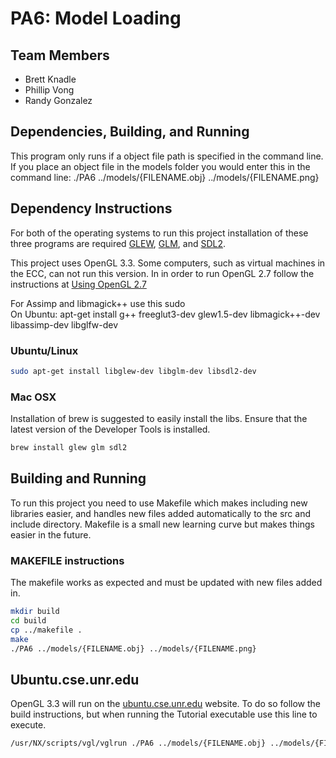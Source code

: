 # PA6: Model Loading

## Team Members
- Brett Knadle  
- Phillip Vong  
- Randy Gonzalez  

## Dependencies, Building, and Running
This program only runs if a object file path is specified in the command line. If you place an object file in the models folder you would enter this in the command line: ./PA6 ../models/{FILENAME.obj} ../models/{FILENAME.png}  

## Dependency Instructions
For both of the operating systems to run this project installation of these three programs are required [GLEW](http://glew.sourceforge.net/), [GLM](http://glm.g-truc.net/0.9.7/index.html), and [SDL2](https://wiki.libsdl.org/Tutorials).

This project uses OpenGL 3.3. Some computers, such as virtual machines in the ECC, can not run this version. In in order to run OpenGL 2.7 follow the instructions at [Using OpenGL 2.7](https://github.com/HPC-Vis/computer-graphics/wiki/Using-OpenGL-2.7)

For Assimp and libmagick++ use this sudo  
On Ubuntu: apt-get install g++ freeglut3-dev glew1.5-dev libmagick++-dev libassimp-dev libglfw-dev

### Ubuntu/Linux
```bash
sudo apt-get install libglew-dev libglm-dev libsdl2-dev
```

### Mac OSX
Installation of brew is suggested to easily install the libs. Ensure that the latest version of the Developer Tools is installed.
```bash
brew install glew glm sdl2
```

## Building and Running
To run this project you need to use Makefile which makes including new libraries easier, and handles new files added automatically to the src and include directory. Makefile is a small new learning curve but makes things easier in the future.

### MAKEFILE instructions
The makefile works as expected and must be updated with new files added in.
```bash
mkdir build
cd build
cp ../makefile .
make
./PA6 ../models/{FILENAME.obj} ../models/{FILENAME.png}
```

## Ubuntu.cse.unr.edu
OpenGL 3.3 will run on the [ubuntu.cse.unr.edu](https://ubuntu.cse.unr.edu/) website. To do so follow the build instructions, but when running the Tutorial executable use this line to execute.
```bash
/usr/NX/scripts/vgl/vglrun ./PA6 ../models/{FILENAME.obj} ../models/{FILENAME.png}
```
